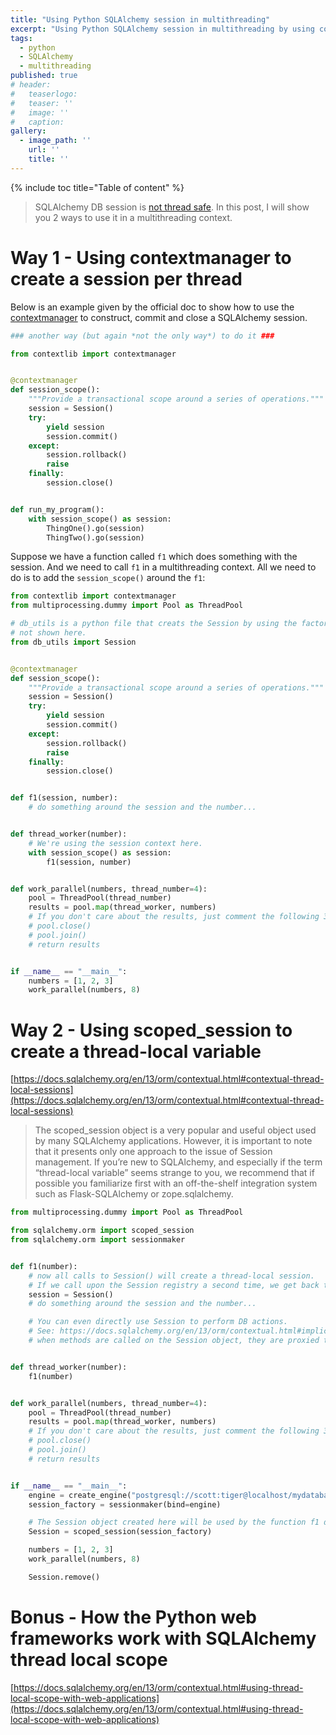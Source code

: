 ```yaml
---
title: "Using Python SQLAlchemy session in multithreading"
excerpt: "Using Python SQLAlchemy session in multithreading by using contextmanager or scope_session."
tags:
  - python
  - SQLAlchemy
  - multithreading
published: true
# header:
#   teaserlogo:
#   teaser: ''
#   image: ''
#   caption:
gallery:
  - image_path: ''
    url: ''
    title: ''
---
```


{% include toc title="Table of content" %}

> SQLAlchemy DB session is [not thread safe](https://docs.sqlalchemy.org/en/13/orm/session_basics.html#is-the-session-thread-safe). In this post, I will show you 2 ways to use it in a multithreading context.


# Way 1 - Using contextmanager to create a session per thread

Below is an example given by the official doc to show how to use the [contextmanager](https://docs.sqlalchemy.org/en/13/orm/session_basics.html#when-do-i-construct-a-session-when-do-i-commit-it-and-when-do-i-close-it) to construct, commit and close a SQLAlchemy session.

```python
### another way (but again *not the only way*) to do it ###

from contextlib import contextmanager


@contextmanager
def session_scope():
    """Provide a transactional scope around a series of operations."""
    session = Session()
    try:
        yield session
        session.commit()
    except:
        session.rollback()
        raise
    finally:
        session.close()


def run_my_program():
    with session_scope() as session:
        ThingOne().go(session)
        ThingTwo().go(session)
```

Suppose we have a function called `f1` which does something with the session. And we need to call `f1` in a multithreading context.
All we need to do is to add the `session_scope()` around the `f1`:

```python
from contextlib import contextmanager
from multiprocessing.dummy import Pool as ThreadPool

# db_utils is a python file that creats the Session by using the factory sessionmaker(),
# not shown here.
from db_utils import Session


@contextmanager
def session_scope():
    """Provide a transactional scope around a series of operations."""
    session = Session()
    try:
        yield session
        session.commit()
    except:
        session.rollback()
        raise
    finally:
        session.close()


def f1(session, number):
    # do something around the session and the number...


def thread_worker(number):
    # We're using the session context here.
    with session_scope() as session:
        f1(session, number)


def work_parallel(numbers, thread_number=4):
    pool = ThreadPool(thread_number)
    results = pool.map(thread_worker, numbers)
    # If you don't care about the results, just comment the following 3 lines.
    # pool.close()
    # pool.join()
    # return results


if __name__ == "__main__":
    numbers = [1, 2, 3]
    work_parallel(numbers, 8)
```


# Way 2 - Using scoped_session to create a thread-local variable

[https://docs.sqlalchemy.org/en/13/orm/contextual.html#contextual-thread-local-sessions](https://docs.sqlalchemy.org/en/13/orm/contextual.html#contextual-thread-local-sessions)

> The scoped_session object is a very popular and useful object used by many SQLAlchemy applications. However, it is important to note that it presents only one approach to the issue of Session management. If you’re new to SQLAlchemy, and especially if the term “thread-local variable” seems strange to you, we recommend that if possible you familiarize first with an off-the-shelf integration system such as Flask-SQLAlchemy or zope.sqlalchemy.

```python
from multiprocessing.dummy import Pool as ThreadPool

from sqlalchemy.orm import scoped_session
from sqlalchemy.orm import sessionmaker


def f1(number):
    # now all calls to Session() will create a thread-local session.
    # If we call upon the Session registry a second time, we get back the same Session.
    session = Session()
    # do something around the session and the number...

    # You can even directly use Session to perform DB actions.
    # See: https://docs.sqlalchemy.org/en/13/orm/contextual.html#implicit-method-access
    # when methods are called on the Session object, they are proxied to the underlying Session being maintained by the registry.


def thread_worker(number):
    f1(number)


def work_parallel(numbers, thread_number=4):
    pool = ThreadPool(thread_number)
    results = pool.map(thread_worker, numbers)
    # If you don't care about the results, just comment the following 3 lines.
    # pool.close()
    # pool.join()
    # return results


if __name__ == "__main__":
    engine = create_engine("postgresql://scott:tiger@localhost/mydatabase")
    session_factory = sessionmaker(bind=engine)

    # The Session object created here will be used by the function f1 directly.
    Session = scoped_session(session_factory)

    numbers = [1, 2, 3]
    work_parallel(numbers, 8)

    Session.remove()
```


# Bonus - How the Python web frameworks work with SQLAlchemy thread local scope

[https://docs.sqlalchemy.org/en/13/orm/contextual.html#using-thread-local-scope-with-web-applications](https://docs.sqlalchemy.org/en/13/orm/contextual.html#using-thread-local-scope-with-web-applications)